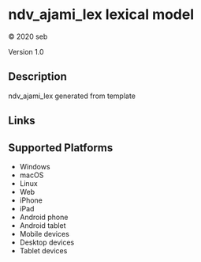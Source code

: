 ndv_ajami_lex lexical model
===================

© 2020 seb

Version 1.0

Description
-----------

ndv_ajami_lex generated from template

Links
-----

Supported Platforms
-------------------
 * Windows
 * macOS
 * Linux
 * Web
 * iPhone
 * iPad
 * Android phone
 * Android tablet
 * Mobile devices
 * Desktop devices
 * Tablet devices

